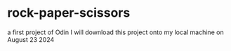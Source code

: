 # rock-paper-scissors
a first project of Odin 
I will download this project onto my local machine on August 23 2024

